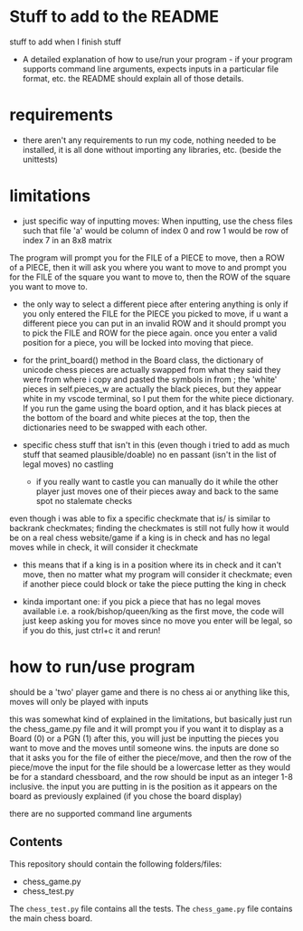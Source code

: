 # Stuff to add to the README
stuff to add when I finish stuff


- A detailed explanation of how to use/run your program - if your program supports command line arguments, expects inputs in a particular file format, etc. the README should explain all of those details.

# requirements
- there aren't any requirements to run my code, nothing needed to be installed, it is all done
without importing any libraries, etc. (beside the unittests)

# limitations
- just specific way of inputting moves: 
When inputting, use the chess files such that file 'a' would be column of index 0
 and row 1 would be row of index 7 in an 8x8 matrix

The program will prompt you for the FILE of a PIECE to move, 
 then a ROW of a PIECE, then it will ask you where you want to move to and prompt you for the
 FILE of the square you want to move to, then the ROW of the square you want to move to.

- the only way to select a different piece after entering anything is only if you only 
 entered the FILE for the PIECE you picked to move, if u want a different piece you can put in 
 an invalid ROW and it should prompt you to pick the FILE and ROW for the piece again. once you 
 enter a valid position for a piece, you will be locked into moving that piece.

- for the print_board() method in the Board class, the dictionary of unicode chess pieces are actually swapped
 from what they said they were from where i copy and pasted the symbols in from ; the 'white' pieces in 
 self.pieces_w are actually the black pieces, but they appear white in my vscode terminal, so I put them for the 
 white piece dictionary. If you run the game using the board option, and it has black pieces at the bottom of the board
 and white pieces at the top, then the dictionaries need to be swapped with each other.

- specific chess stuff that isn't in this (even though i tried to add as much stuff that seamed plausible/doable)
 no en passant (isn't in the list of legal moves)
 no castling 
   - if you really want to castle you can manually do it while the other player just moves one of their pieces away and back 
    to the same spot
 no stalemate checks

 
 even though i was able to fix a specific checkmate that is/ is similar to backrank checkmates;
 finding the checkmates is still not fully how it would be on a real chess website/game
 if a king is in check and has no legal moves while in check, it will consider it checkmate
 - this means that if a king is in a position where its in check and it can't move, then no matter what
 my program will consider it checkmate; even if another piece could block or take the piece putting the king in check



- kinda important one: if you pick a piece that has no legal moves available i.e. a rook/bishop/queen/king as the first move,
the code will just keep asking you for moves since no move you enter will be legal, so if you do this, just ctrl+c it and rerun!

# how to run/use program
should be a 'two' player game and there is no chess ai or anything like this, moves will only be played with inputs

this was somewhat kind of explained in the limitations, but basically just run the chess_game.py file
and it will prompt you if you want it to display as a Board (0) or a PGN (1)
after this, you will just be inputting the pieces you want to move and the moves until someone wins.
the inputs are done so that it asks you for the file of either the piece/move, and then the row of the piece/move
the input for the file should be a lowercase letter as they would be for a standard chessboard, and 
the row should be input as an integer 1-8 inclusive. the input you are putting in is the position as it appears
on the board as previously explained (if you chose the board display)  

there are no supported command line arguments

## Contents

This repository should contain the following folders/files:
- chess_game.py
- chess_test.py

The `chess_test.py` file contains all the tests.
The `chess_game.py` file contains the main chess board.